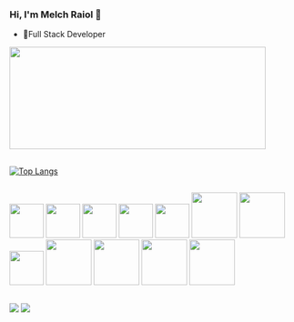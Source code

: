 ### Hi, I'm Melch Raiol 👋


- 🔭Full Stack Developer

<div align-item=center>
 <a href="https://github.com/melch-raiol">
  <img width="450em" height="180em" src="https://github-readme-stats-sigma-five.vercel.app/api?username=melch-raiol&show_icons=true&theme=nightowl&include_all_commits=true&count_private=true&custom_title=Melch%20Roza%20%27s%20GitHub%20Stats"/>
  
</div>
 
 ##
 
 [![Top Langs](https://github-readme-stats.vercel.app/api/top-langs/?username=melch-raiol)](https://github.com/anuraghazra/github-readme-stats)

##

<div>
   <img height="60em" src="https://cdn.jsdelivr.net/gh/devicons/devicon/icons/html5/html5-original.svg" />
   <img height="60em" src="https://cdn.jsdelivr.net/gh/devicons/devicon/icons/css3/css3-original.svg" />
   <img height="60em" src="https://cdn.jsdelivr.net/gh/devicons/devicon/icons/react/react-original-wordmark.svg" />
   <img height="60em"src="https://cdn.jsdelivr.net/gh/devicons/devicon/icons/javascript/javascript-plain.svg" />
   <img height="60em" src="https://www.typescriptlang.org/favicon.ico" />
   <img height="80em" src="https://cdn.jsdelivr.net/gh/devicons/devicon/icons/npm/npm-original-wordmark.svg" />
   <img height="80em" src="https://cdn.jsdelivr.net/gh/devicons/devicon@latest/icons/yarn/yarn-original-wordmark.svg" />       
   <img height="60em"src="https://cdn.jsdelivr.net/gh/devicons/devicon/icons/postgresql/postgresql-original-wordmark.svg" />
   <img height="80em"src="https://cdn.jsdelivr.net/gh/devicons/devicon/icons/nodejs/nodejs-original-wordmark.svg" />
   <img height="80em" src="https://cdn.jsdelivr.net/gh/devicons/devicon@latest/icons/nestjs/nestjs-original-wordmark.svg" />     
   <img height="80em" src="https://cdn.jsdelivr.net/gh/devicons/devicon@latest/icons/nextjs/nextjs-original.svg" />     
   <img height="80em" src="https://cdn.jsdelivr.net/gh/devicons/devicon@latest/icons/sass/sass-original.svg" />
          
</div>

 ##
 
<div >
<a href = "mailto:melchraiol@hotmail.com"><img src="https://img.shields.io/badge/Hotmail-D14836?style=for-the-badge&logo=gmail&logoColor=white" target="_blank"></a>
<a href="https://www.linkedin.com/in/melch-raiol-202a0b24a/" target="_blank"><img src="https://img.shields.io/badge/-LinkedIn-%230077B5?style=for-the-badge&logo=linkedin&logoColor=white" target="_blank"></a>
</div>

